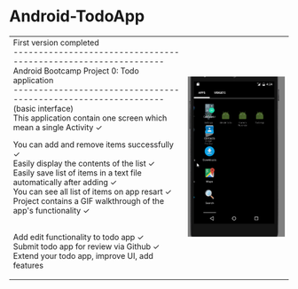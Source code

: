 # Android-TodoApp
<table>
<tr colspan="2"><td>First version completed<br>
---------------------------------------------------------------<br>
Android Bootcamp Project 0: Todo application <br>
---------------------------------------------------------------<br>
(basic interface)<br>
This application contain one screen which mean a single Activity ✓<br> 

You can add and remove items successfully ✓<br>
Easily display the contents of the list ✓<br>
Easily save list of items in a text file automatically after adding ✓<br>
You can see all list of items on app resart ✓<br>
Project contains a GIF walkthrough of the app's functionality ✓<br><br>

Add edit functionality to todo app ✓<br>
Submit todo app for review via Github ✓<br>
Extend your todo app, improve UI, add features</td><td><img src="TodoApp-Functionality0.gif"></td></tr>
</table>




